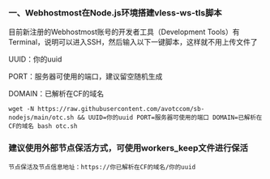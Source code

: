 ### 一、Webhostmost在Node.js环境搭建vless-ws-tls脚本 ###
目前新注册的Webhostmost账号的开发者工具（Development Tools）有Terminal，说明可以进入SSH，然后输入以下一键脚本，这样就不用上传文件了

UUID：你的uuid

PORT：服务器可使用的端口，建议留空随机生成

DOMAIN：已解析在CF的域名

```
wget -N https://raw.githubusercontent.com/avotccom/sb-nodejs/main/otc.sh && UUID=你的uuid PORT=服务器可使用的端口 DOMAIN=已解析在CF的域名 bash otc.sh
```
### 建议使用外部节点保活方式，可使用workers_keep文件进行保活 ###

``节点保活及节点信息地址：https://你已解析在CF的域名/你的uuid``
